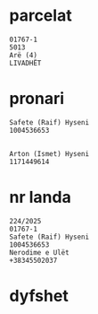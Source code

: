 # parcelat

```
01767-1
5013
Arë (4)
LIVADHËT

```


# pronari

```
Safete (Raif) Hyseni
1004536653


Arton (Ismet) Hyseni 
1171449614

```




# nr landa

```
224/2025
01767-1
Safete (Raif) Hyseni
1004536653
Nerodime e Ulët
+38345502037

```

# dyfshet

```

```
